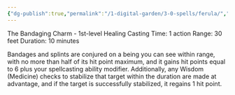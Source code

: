 ```yaml
---
{"dg-publish":true,"permalink":"/1-digital-garden/3-0-spells/ferula/","tags":["DnDB-done"]}
---
```


The Bandaging Charm - 1st-level Healing 
Casting Time: 1 action 
Range: 30 feet 
Duration: 10 minutes 

Bandages and splints are conjured on a being you can see within range, with no more than half of its hit point maximum, and it gains hit points equal to 6 plus your spellcasting ability modifier. Additionally, any Wisdom (Medicine) checks to stabilize that target within the duration are made at advantage, and if the target is successfully stabilized, it regains 1 hit point.
